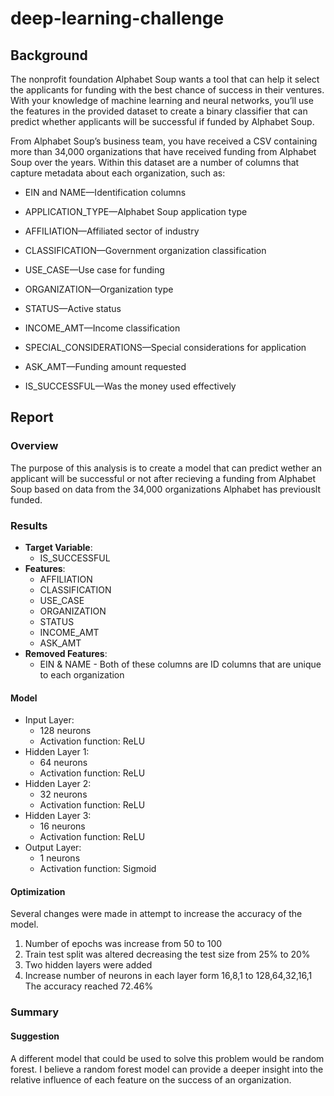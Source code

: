 # deep-learning-challenge
## Background
The nonprofit foundation Alphabet Soup wants a tool that can help it select the applicants for funding with the best chance of success in their ventures. With your knowledge of machine learning and neural networks, you’ll use the features in the provided dataset to create a binary classifier that can predict whether applicants will be successful if funded by Alphabet Soup.

From Alphabet Soup’s business team, you have received a CSV containing more than 34,000 organizations that have received funding from Alphabet Soup over the years. Within this dataset are a number of columns that capture metadata about each organization, such as:

* EIN and NAME—Identification columns

* APPLICATION_TYPE—Alphabet Soup application type

* AFFILIATION—Affiliated sector of industry

* CLASSIFICATION—Government organization classification

* USE_CASE—Use case for funding

* ORGANIZATION—Organization type

* STATUS—Active status

* INCOME_AMT—Income classification

* SPECIAL_CONSIDERATIONS—Special considerations for application

* ASK_AMT—Funding amount requested

* IS_SUCCESSFUL—Was the money used effectively

## Report

### Overview
The purpose of this analysis is to create a model that can predict wether an applicant will be successful or not after recieving a funding from Alphabet Soup based on data from the 34,000 organizations Alphabet has previouslt funded. 
### Results
* **Target Variable**:
  * IS_SUCCESSFUL
* **Features**:
  * AFFILIATION
  * CLASSIFICATION
  * USE_CASE
  * ORGANIZATION
  * STATUS
  * INCOME_AMT
  * ASK_AMT
* **Removed Features**:
  * EIN & NAME - Both of these columns are ID columns that are unique to each organization

#### Model
* Input Layer:
  * 128 neurons
  * Activation function: ReLU
* Hidden Layer 1:
  * 64 neurons
  * Activation function: ReLU
* Hidden Layer 2:
  * 32 neurons
  * Activation function: ReLU
* Hidden Layer 3:
  * 16 neurons
  * Activation function: ReLU
* Output Layer:
  * 1 neurons
  * Activation function: Sigmoid

#### Optimization
Several changes were made in attempt to increase the accuracy of the model.
1. Number of epochs was increase from 50 to 100
2. Train test split was altered decreasing the test size from 25% to 20%
3. Two hidden layers were added 
4. Increase number of neurons in each layer form 16,8,1 to 128,64,32,16,1
The accuracy reached 72.46%
### Summary

#### Suggestion
A different model that could be used to solve this problem would be random forest. I believe a random forest model can provide a deeper insight into the relative influence of each feature on the success of an organization. 
